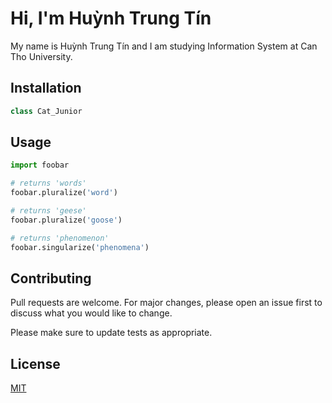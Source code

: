 # Hi, I'm Huỳnh Trung Tín

My name is Huỳnh Trung Tín and I am studying Information System at Can Tho University.

## Installation

```java
class Cat_Junior 

```

## Usage

```python
import foobar

# returns 'words'
foobar.pluralize('word')

# returns 'geese'
foobar.pluralize('goose')

# returns 'phenomenon'
foobar.singularize('phenomena')
```

## Contributing
Pull requests are welcome. For major changes, please open an issue first to discuss what you would like to change.

Please make sure to update tests as appropriate.

## License
[MIT](https://choosealicense.com/licenses/mit/)
